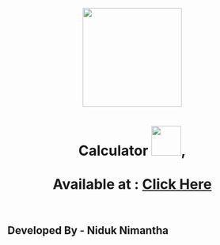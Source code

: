 <p align="center"><img width="200px" height="200px" src="https://img.icons8.com/fluency/240/000000/calculator.png" height="175px"/></p>

<a href="#"></a>

<h1 align="center">Calculator <img src="https://raw.githubusercontent.com/MartinHeinz/MartinHeinz/master/wave.gif" width="60px" height="60px">,
  <!--<br><br> Calculator</h1>
<h3 align="center">I'm a passionate Developer and Content Creator from Sri Lanka. 💻</h3>-->
<br><br>
<b>Available at : <a href="https://niduknimantha.github.io/Calculator/">Click Here</a></b>
<br><br>

## Developed By - Niduk Nimantha
